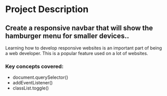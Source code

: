 # Project Description

## Create a responsive navbar that will show the hamburger menu for smaller devices..

Learning how to develop responsive websites is an important part of being a web developer. This is a popular feature used on a lot of websites.

### Key concepts covered:

- document.querySelector()
- addEventListener()
- classList.toggle()
